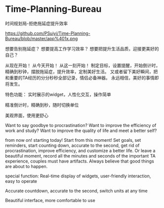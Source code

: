 # Time-Planning-Bureau
时间规划局-拒绝拖延症提升效率

https://github.com/PSuiyi/Time-Planning-Bureau/blob/master/app%401x.png

想要告别拖延症？
想要提高工作学习效率？
想要把提升生活品质，迎接更美好的自己？

从现在开始！
从今天开始！
从这一刻开始！
制定目标，设置提醒，开始倒计时，精确到秒钟，摆脱拖延症，提升效率，定制美好生活。
又或者留下美好瞬间，把和重要的TA经历的分分秒秒全部记录，情侣必备神器。
永远相信，美好的事情即将发生。

特色功能：
实时展示的widget，人性化交互，操作简单

精准倒计时，精确到秒，随时切换单位

美观界面，使用更舒心

Want to say goodbye to procrastination?
Want to improve the efficiency of work and study?
Want to improve the quality of life and meet a better self?

from now on!
starting today!
Start from this moment!
Set goals, set reminders, start counting down, accurate to the second, get rid of procrastination, improve efficiency, and customize a better life.
Or leave a beautiful moment, record all the minutes and seconds of the important TA experience, couples must have artifacts.
Always believe that good things are about to happen.

special function:
Real-time display of widgets, user-friendly interaction, easy to operate

Accurate countdown, accurate to the second, switch units at any time

Beautiful interface, more comfortable to use
